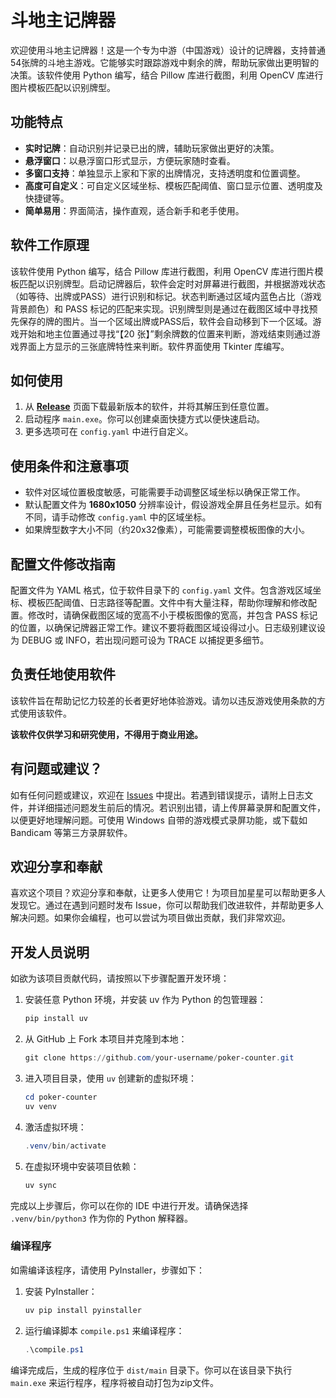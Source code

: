 # 斗地主记牌器

欢迎使用斗地主记牌器！这是一个专为中游（中国游戏）设计的记牌器，支持普通54张牌的斗地主游戏。它能够实时跟踪游戏中剩余的牌，帮助玩家做出更明智的决策。该软件使用 Python 编写，结合 Pillow 库进行截图，利用 OpenCV 库进行图片模板匹配以识别牌型。

## 功能特点

- **实时记牌**：自动识别并记录已出的牌，辅助玩家做出更好的决策。
- **悬浮窗口**：以悬浮窗口形式显示，方便玩家随时查看。
- **多窗口支持**：单独显示上家和下家的出牌情况，支持透明度和位置调整。
- **高度可自定义**：可自定义区域坐标、模板匹配阈值、窗口显示位置、透明度及快捷键等。
- **简单易用**：界面简洁，操作直观，适合新手和老手使用。

## 软件工作原理

该软件使用 Python 编写，结合 Pillow 库进行截图，利用 OpenCV 库进行图片模板匹配以识别牌型。启动记牌器后，软件会定时对屏幕进行截图，并根据游戏状态（如等待、出牌或PASS）进行识别和标记。状态判断通过区域内蓝色占比（游戏背景颜色）和 PASS 标记的匹配来实现。识别牌型则是通过在截图区域中寻找预先保存的牌的图片。当一个区域出牌或PASS后，软件会自动移到下一个区域。游戏开始和地主位置通过寻找“【20 张】”剩余牌数的位置来判断，游戏结束则通过游戏界面上方显示的三张底牌特性来判断。软件界面使用 Tkinter 库编写。

## 如何使用

1. 从 [**Release**](https://github.com/FlysonBot/poker-counter/releases) 页面下载最新版本的软件，并将其解压到任意位置。
2. 启动程序 `main.exe`。你可以创建桌面快捷方式以便快速启动。
3. 更多选项可在 `config.yaml` 中进行自定义。

## 使用条件和注意事项

- 软件对区域位置极度敏感，可能需要手动调整区域坐标以确保正常工作。
- 默认配置文件为 **1680x1050** 分辨率设计，假设游戏全屏且任务栏显示。如有不同，请手动修改 `config.yaml` 中的区域坐标。
- 如果牌型数字大小不同（约20x32像素），可能需要调整模板图像的大小。

## 配置文件修改指南

配置文件为 YAML 格式，位于软件目录下的 `config.yaml` 文件。包含游戏区域坐标、模板匹配阈值、日志路径等配置。文件中有大量注释，帮助你理解和修改配置。修改时，请确保截图区域的宽高不小于模板图像的宽高，并包含 PASS 标记的位置，以确保记牌器正常工作。建议不要将截图区域设得过小。日志级别建议设为 DEBUG 或 INFO，若出现问题可设为 TRACE 以捕捉更多细节。

## 负责任地使用软件

该软件旨在帮助记忆力较差的长者更好地体验游戏。请勿以违反游戏使用条款的方式使用该软件。

**该软件仅供学习和研究使用，不得用于商业用途。**

## 有问题或建议？

如有任何问题或建议，欢迎在 [Issues](https://github.com/FlysonBot/poker-counter/issues) 中提出。若遇到错误提示，请附上日志文件，并详细描述问题发生前后的情况。若识别出错，请上传屏幕录屏和配置文件，以便更好地理解问题。可使用 Windows 自带的游戏模式录屏功能，或下载如 Bandicam 等第三方录屏软件。

## 欢迎分享和奉献

喜欢这个项目？欢迎分享和奉献，让更多人使用它！为项目加星星可以帮助更多人发现它。通过在遇到问题时发布 Issue，你可以帮助我们改进软件，并帮助更多人解决问题。如果你会编程，也可以尝试为项目做出贡献，我们非常欢迎。

## 开发人员说明

如欲为该项目贡献代码，请按照以下步骤配置开发环境：

1. 安装任意 Python 环境，并安装 uv 作为 Python 的包管理器：

   ```powershell
   pip install uv
   ```

2. 从 GitHub 上 Fork 本项目并克隆到本地：

   ```powershell
   git clone https://github.com/your-username/poker-counter.git
   ```

3. 进入项目目录，使用 `uv` 创建新的虚拟环境：

   ```powershell
   cd poker-counter
   uv venv
   ```

4. 激活虚拟环境：

   ```powershell
   .venv/bin/activate
   ```

5. 在虚拟环境中安装项目依赖：

   ```powershell
   uv sync
   ```

完成以上步骤后，你可以在你的 IDE 中进行开发。请确保选择 `.venv/bin/python3` 作为你的 Python 解释器。

### 编译程序

如需编译该程序，请使用 PyInstaller，步骤如下：

1. 安装 PyInstaller：

   ```powershell
   uv pip install pyinstaller
   ```

2. 运行编译脚本 `compile.ps1` 来编译程序：

   ```powershell
   .\compile.ps1
   ```

编译完成后，生成的程序位于 `dist/main` 目录下。你可以在该目录下执行 `main.exe` 来运行程序，程序将被自动打包为zip文件。
